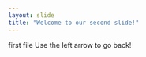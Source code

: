 ```yaml
---
layout: slide
title: "Welcome to our second slide!"
---
```

first file
Use the left arrow to go back!
